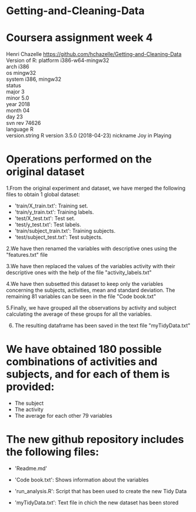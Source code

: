 # Getting-and-Cleaning-Data
Coursera assignment week 4
==================================================================
Henri Chazelle
https://github.com/hchazelle/Getting-and-Cleaning-Data
Version of R:
platform       i386-w64-mingw32            
arch           i386                        
os             mingw32                     
system         i386, mingw32               
status                                     
major          3                           
minor          5.0                         
year           2018                        
month          04                          
day            23                          
svn rev        74626                       
language       R                           
version.string R version 3.5.0 (2018-04-23)
nickname       Joy in Playing

Operations performed on the original dataset
==================================================================

1.From the original experiment and dataset, we have merged the following files to obtain 1 global dataset:
- 'train/X_train.txt': Training set.
- 'train/y_train.txt': Training labels.
- 'test/X_test.txt': Test set.
- 'test/y_test.txt': Test labels.
- 'train/subject_train.txt': Training subjects.
- 'test/subject_test.txt': Test subjects.

2.We have then renamed the variables with descriptive ones using the "features.txt" file

3.We have then replaced the values of the variables activity with their descriptive ones with the help of the file "activity_labels.txt"

4.We have then subsetted this dataset to keep only the variables concerning the subjects, activities, mean and standard deviation.
The remaining 81 variables can be seen in the file "Code book.txt"

5.Finally, we have grouped all the observations by activity and subject calculating the average of these groups for all the variables.

6. The resulting dataframe has been saved in the text file "myTidyData.txt"

We have obtained 180 possible combinations of activities and subjects, and for each of them is provided:
======================================

- The subject
- The activity
- The average for each other 79 variables

The new github repository includes the following files:
=========================================

- 'Readme.md'

- 'Code book.txt': Shows information about the variables

- 'run_analysis.R': Script that has been used to create the new Tidy Data

- 'myTidyData.txt': Text file in chich the new dataset has been stored



